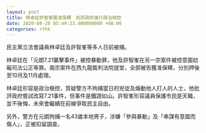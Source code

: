 ```yaml
---
layout: post
title: 林卓廷許智峯獲准保釋　批評政府進行政治檢控
date: 2020-08-28 05:49:23.000000000 +08:00
categories: rthk
---
```


民主黨立法會議員林卓廷及許智峯等多人日前被捕。

林卓廷在「元朗7.21襲擊事件」被控暴動罪，他及許智峯在另一宗案件被控意圖妨礙司法公正等罪。兩宗案件在西九龍裁判法院提堂，全部被告獲准保釋，分別押後至10月及11月處理。

林卓廷形容是政治檢控，質疑警方不拘捕當日的兇徒及煽動他人打人的人士，他批評政府嘗試改寫7.21事件，但事件是鐵證如山。許智峯形容議員保護市民是天職，並不後悔，未來會繼續在前線爭取民主自由。

另外，警方在元朗拘捕一名43歲本地男子，涉嫌「參與暴動」及「串謀有意圖而傷人」，正被扣留調查。
